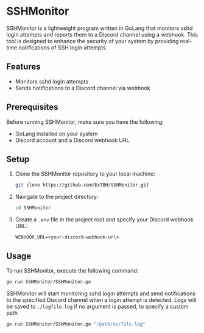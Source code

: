 # SSHMonitor

SSHMonitor is a lightweight program written in GoLang that monitors sshd login attempts and reports them to a Discord channel using a webhook. This tool is designed to enhance the security of your system by providing real-time notifications of SSH login attempts.

## Features

- Monitors sshd login attempts
- Sends notifications to a Discord channel via webhook

## Prerequisites

Before running SSHMonitor, make sure you have the following:

- GoLang installed on your system
- Discord account and a Discord webhook URL

## Setup

1. Clone the SSHMonitor repository to your local machine:

   ```bash
   git clone https://github.com/ExTBH/SSHMonitor.git
   ```

2. Navigate to the project directory:

   ```bash
   cd SSHMonitor
   ```

3. Create a `.env` file in the project root and specify your Discord webhook URL:

   ```plaintext
   WEBHOOK_URL=<your-discord-webhook-url>
   ```

## Usage

To run SSHMonitor, execute the following command:

```bash
go run SSHMonitor/SSHMonitor.go
```

SSHMonitor will start monitoring sshd login attempts and send notifications to the specified Discord channel when a login attempt is detected.
Logs will be saved to `./logfile.log` if no argument is passed, to specify a custom path 

```bash
go run SSHMonitor/SSHMonitor.go "/path/to/file.log"
```